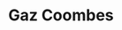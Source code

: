 ---
title: "Gaz Coombes"
summary: "Born 8 March 1976 in Oxford, is an English musician and singer-songwriter, best known as the lead vocalist and guitarist of the English alternative rock band, Supergrass."
image: "gaz-coombes.jpg"
apple_music_artist_url: "https://music.apple.com/gb/artist/gaz-coombes/313489234"
---